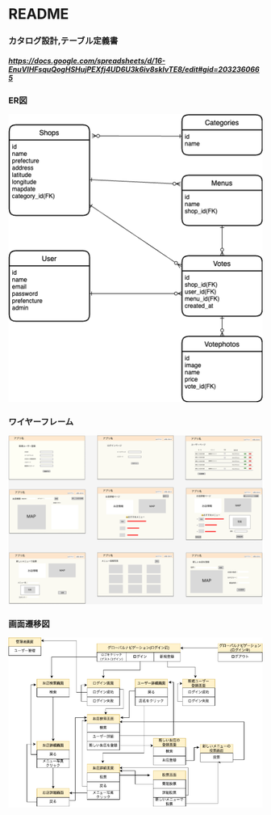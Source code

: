 # README

### カタログ設計,テーブル定義書
##### https://docs.google.com/spreadsheets/d/16-EnuVIHFsquQogHSHujPEXfj4UD6U3k6iv8skIvTE8/edit#gid=2032360665



### ER図

![ER図](img/jimoguru.png)


### ワイヤーフレーム

![ワイヤーフレーム](img/オリジナルアプリワイヤーフレーム.png)


### 画面遷移図

![画面遷移](img/ジモグル画面遷移.png) 
